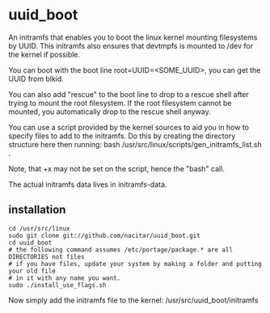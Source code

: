uuid_boot
=========

An initramfs that enables you to boot the linux kernel mounting filesystems by UUID.
This initramfs also ensures that devtmpfs is mounted to /dev for the kernel if possible.


You can boot with the boot line root=UUID=<SOME_UUID>, you can get the UUID from blkid.

You can also add "rescue" to the boot line to drop to a rescue shell after trying to mount the root filesystem.
If the root filesystem cannot be mounted, you automatically drop to the rescue shell anyway.

You can use a script provided by the kernel sources to aid you in how to specify files to add to the initramfs.
Do this by creating the directory structure here then running:
    bash /usr/src/linux/scripts/gen_initramfs_list.sh .

Note, that +x may not be set on the script, hence the "bash" call.

The actual initramfs data lives in initramfs-data.


installation
------------
    cd /usr/src/linux
    sudo git clone git://github.com/nacitar/uuid_boot.git
    cd uuid_boot
    # the following command assumes /etc/portage/package.* are all DIRECTORIES not files
    # if you have files, update your system by making a folder and putting your old file
    # in it with any name you want.
    sudo ./install_use_flags.sh

Now simply add the initramfs file to the kernel:
    /usr/src/uuid_boot/initramfs
